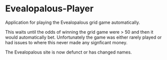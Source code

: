 # Evealopalous-Player
Application for playing the Evealopalous grid game automatically.

This waits until the odds of winning the grid game were > 50 and then it would automatically bet. Unfortunately the game was either rarely played or had issues to where this never made any signficant money.

The Evealopalous site is now defunct or has changed names.
